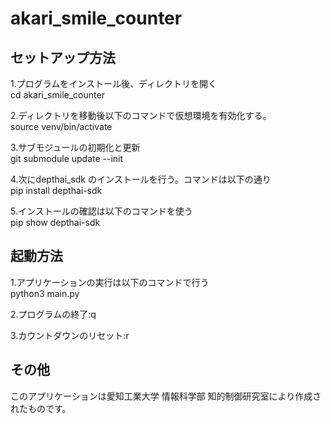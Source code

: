 
# akari_smile_counter  

## セットアップ方法  
1.プログラムをインストール後、ディレクトリを開く  
cd akari_smile_counter  

2.ディレクトリを移動後以下のコマンドで仮想環境を有効化する。  
source venv/bin/activate  

3.サブモジュールの初期化と更新  
git submodule update --init  

4.次にdepthai_sdk のインストールを行う。コマンドは以下の通り  
pip install depthai-sdk  

5.インストールの確認は以下のコマンドを使う  
pip show depthai-sdk  

## 起動方法  
1.アプリケーションの実行は以下のコマンドで行う  
python3 main.py  

2.プログラムの終了:q  

3.カウントダウンのリセット:r  

## その他  
このアプリケーションは愛知工業大学 情報科学部 知的制御研究室により作成されたものです。  
